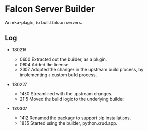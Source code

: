 Falcon Server Builder
=====================

  An eka-plugin, to build falcon servers.

Log
---

* 180216

  * 0600  Extracted out the builder, as a plugin.
  * 0604  Added the license.
  * 2307  Adopted the changes in the upstream build process, by implementing a custom build process.

* 180227

  * 1430  Streamlined with the upstream changes.
  * 2115  Moved the build logic to the underlying builder.

* 180307

  * 1412  Renamed the package to support pip installations.
  * 1835  Started using the builder, python.crud.app.
